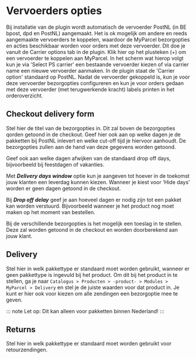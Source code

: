 # Vervoerders opties

Bij installatie van de plugin wordt automatisch de vervoerder PostNL (in BE
bpost, dpd en PostNL) aangemaakt. Het is ok mogelijk om andere en reeds
aangemaakte vervoerders te koppelen, waardoor de MyParcel bezorgopties en acties
beschikbaar worden voor orders met deze vervoerder. Dit doe je vanuit de Carrier
options tab in de plugin. Klik hier op het plusteken (+) om een vervoerder te
koppelen aan MyParcel. In het scherm wat hierop volgt kun je via 'Select PS
carrier' een bestaande vervoerder kiezen of via carrier name een nieuwe
vervoerder aanmaken. In de plugin staat de 'Carrier option' standaard op PostNL.
Nadat de vervoerder gekoppeld is, kun je voor deze vervoerder bezorgopties
configureren en kun je voor orders gedaan met deze vervoerder (met terugwerkende
kracht) labels printen in het orderoverzicht.

<MPImg src="/documentation/prestashop/prestashop-carrier-settings.png" alt="PrestaShop carrier settings" />

## Checkout delivery form

Stel hier de titel van de bezorgopties in. Dit zal boven de bezorgopties qorden
getoond in de checkout. Geef hier ook aan op welke dagen je de pakketten bij
PostNL inlevert en welke cut-off tijd je hiervoor aanhoudt. De bezorgopties
zullen aan de hand van deze gegevens worden getoond.

Geef ook aan welke dagen afwijken van de standaard drop off days, bijvoorbeeld
bij feestdagen of vakanties.

Met ***Delivery days window*** optie kun je aangeven tot hoever in de toekomst
jouw klanten een leverdag kunnen kiezen. Wanneer je kiest voor 'Hide days'
worden er geen dagen getoond in de checkout.

Bij ***Drop off delay*** geef je aan hoeveel dagen er nodig zijn tot een pakket
kan worden verstuurd. Bijvoorbeeld wanneer je het product nog moet maken op het
moment van bestellen.

Bij de verschillende bezorgopties is het mogelijk een toeslag in te stellen.
Deze zal worden getoond in de checkout en worden doorberekend aan jouw klant.

## Delivery

Stel hier in welk pakkettype er standaard moet worden gebruikt, wanneer er geen
pakkettype is ingevuld bij het product. Om dit bij het product in te stellen, ga
je naar `Catalogus > Producten > -product- > Modules > MyParcel > Delivery` en
stel je de juiste waarden voor dat product in. Je kunt er hier ook voor kiezen
om alle zendingen een bezorgoptie mee te geven.

::: note
Let op: Dit kan alleen voor pakketten binnen Nederland!
:::

## Returns

Stel hier in welk pakkettype er standaard moet worden gebruikt voor
retourzendingen.
